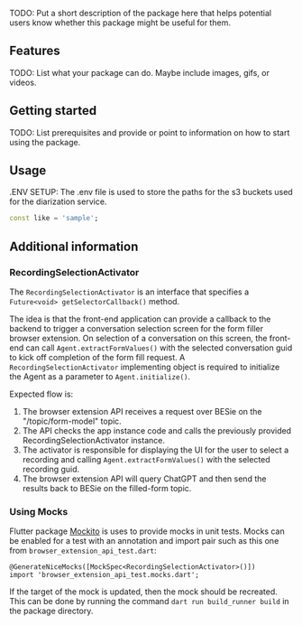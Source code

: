 <!--
This README describes the package. If you publish this package to pub.dev,
this README's contents appear on the landing page for your package.

For information about how to write a good package README, see the guide for
[writing package pages](https://dart.dev/guides/libraries/writing-package-pages).

For general information about developing packages, see the Dart guide for
[creating packages](https://dart.dev/guides/libraries/create-library-packages)
and the Flutter guide for
[developing packages and plugins](https://flutter.dev/developing-packages).
-->

TODO: Put a short description of the package here that helps potential users
know whether this package might be useful for them.

## Features

TODO: List what your package can do. Maybe include images, gifs, or videos.

## Getting started

TODO: List prerequisites and provide or point to information on how to
start using the package.

## Usage

.ENV SETUP: The .env file is used to store the paths for the s3 buckets used for the diarization service.

```dart
const like = 'sample';
```

## Additional information

### RecordingSelectionActivator

The `RecordingSelectionActivator` is an interface that specifies a `Future<void> getSelectorCallback()` method.

The idea is that the front-end application can provide a callback to the backend to trigger a conversation selection screen for the form filler browser extension. On selection of a conversation on this screen, the front-end can call `Agent.extractFormValues()` with the selected conversation guid to kick off completion of the form fill request. A `RecordingSelectionActivator` implementing object is required to initialize the Agent as a parameter to `Agent.initialize()`.

Expected flow is:

1. The browser extension API receives a request over BESie on the "/topic/form-model" topic.
2. The API checks the app instance code and calls the previously provided RecordingSelectionActivator instance.
3. The activator is responsible for displaying the UI for the user to select a recording and calling `Agent.extractFormValues()` with the selected recording guid.
4. The browser extension API will query ChatGPT and then send the results back to BESie on the filled-form topic.

### Using Mocks

Flutter package [Mockito](https://pub.dev/packages/mockito) is uses to provide mocks in unit tests. Mocks can be enabled for a test with an annotation and import pair such as this one from `browser_extension_api_test.dart`:

```
@GenerateNiceMocks([MockSpec<RecordingSelectionActivator>()])
import 'browser_extension_api_test.mocks.dart';
```

If the target of the mock is updated, then the mock should be recreated. This can be done by running the command `dart run build_runner build` in the package directory.
